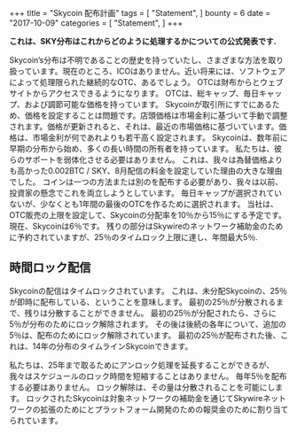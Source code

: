 +++
title = "Skycoin 配布計画"
tags = [
    "Statement",
]
bounty = 6
date = "2017-10-09"
categories = [
    "Statement",
]
+++

**これは、SKY分布はこれからどのように処理するかについての公式発表です.**

Skycoin’s分布は不明であることの歴史を持っていたし、さまざまな方法を取り扱っています。現在のところ、ICOはありません。近い将来には、ソフトウェアによって処理限られた継続的なOTC、あるでしょう。
OTCは財布からとウェブサイトからアクセスできるようになります。
OTCは、総キャップ、毎日キャップ、および調節可能な価格を持っています。
Skycoinが取引所にすでにあるため、価格を設定することは問題です。店頭価格は市場金利に基づいて手動で調整されます。価格が更新されると、それは、最近の市場価格に基づいています。価格は、市場金利が何であれよりも若干高く設定されます。
Skycoinは、数年前に早期の分布から始め、多くの長い時間の所有者を持っています。 私たちは、彼らのサポートを弱体化させる必要はありません。 これは、我々は為替価格よりも高かった0.002BTC / SKY、8月配信の料金を設定していた理由の大きな理由でした。 コインは一つの方法または別のを配布する必要があり、我々は以前、投資家の懸念でこれを両立しようとしています。
毎日キャップが選択されていないが、少なくとも1年間の最後のOTCを作るために選択されます。
当社は、OTC販売の上限を設定して、Skycoinの分配率を10％から15％にする予定です。 現在、Skycoinは6％です。 残りの部分はSkywireのネットワーク補助金のために予約されていますが、25％のタイムロック上限に達し、年間最大5％.

## 時間ロック配信

Skycoinの配信はタイムロックされています。 これは、未分配Skycoinの、25％が即時に配布している、ということを意味します。 最初の25％が分散されるまで、残りは分散することができません。 最初の25％が分配されたら、さらに5％が分布のためにロック解除されます。 その後は後続の各年について、追加の5％は、配布のためにロック解除されています。 最初の25％が配布された後、これは、14年の分布のタイムラインSkycoinできます。

私たちは、25年まで取るためにアンロック処理を延長することができるが、我々はスケジュールのロック時間を短縮することはありません。
毎年5％を配布する必要はありません。 ロック解除は、その量は分散されることを可能にします。
ロックされたSkycoinは対象ネットワークの補助金を通じてSkywireネットワークの拡張のためにとプラットフォーム開発のための報奨金のために割り当てられています。
